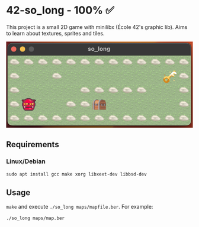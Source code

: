 # 42-so_long - 100% ✅
This project is a small 2D game with minilibx (École 42's graphic lib). Aims to learn about textures, sprites and tiles.

![Imagem do projeto so_long feito na 42 Rio](./img/so_long.png)

## Requirements
### Linux/Debian
```
sudo apt install gcc make xorg libxext-dev libbsd-dev
```

## Usage
`make` and execute `./so_long maps/mapfile.ber`. For example:
```
./so_long maps/map.ber
```
